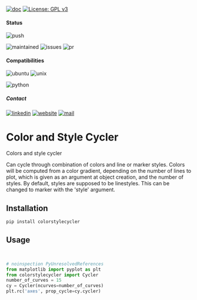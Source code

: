 [![doc](https://img.shields.io/badge/-Documentation-blue)](https://advestis.github.io/color-style-cycler)
[![License: GPL v3](https://img.shields.io/badge/License-GPL%20v3-blue.svg)](https://www.gnu.org/licenses/gpl-3.0)

#### Status
![push](https://github.com/Advestis/color-style-cycler/actions/workflows/push.yml/badge.svg)

![maintained](https://img.shields.io/badge/Maintained%3F-yes-green.svg)
![issues](https://img.shields.io/github/issues/Advestis/color-style-cycler.svg)
![pr](https://img.shields.io/github/issues-pr/Advestis/color-style-cycler.svg)


#### Compatibilities
![ubuntu](https://img.shields.io/badge/Ubuntu-supported--tested-success)
![unix](https://img.shields.io/badge/Other%20Unix-supported--untested-yellow)

![python](https://img.shields.io/pypi/pyversions/color-style-cycler)


##### Contact
[![linkedin](https://img.shields.io/badge/LinkedIn-Advestis-blue)](https://www.linkedin.com/company/advestis/)
[![website](https://img.shields.io/badge/website-Advestis.com-blue)](https://www.advestis.com/)
[![mail](https://img.shields.io/badge/mail-maintainers-blue)](mailto:pythondev@advestis.com)

# Color and Style Cycler

Colors and style cycler

Can cycle through combination of colors and line or marker styles. Colors will be computed from a color gradient,
depending on the number of lines to plot, which is given as an argument at object creation, and the number of
styles. By default, styles are supposed to be linestyles. This can be changed to marker with the 'style' argument.


## Installation

`pip install colorstylecycler`

## Usage

```python

    
# noinspection PyUnresolvedReferences
from matplotlib import pyplot as plt
from colorstylecycler import Cycler
number_of_curves = 15
cy = Cycler(ncurves=number_of_curves)
plt.rc('axes', prop_cycle=cy.cycler)
```
